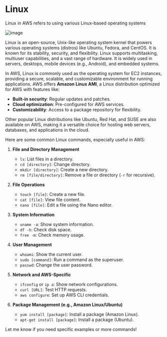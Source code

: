 # Linux
Linux in AWS refers to using various Linux-based operating systems

![image](https://github.com/user-attachments/assets/06d6edf0-0614-4897-b79d-37197ac54b6b)


Linux is an open-source, Unix-like operating system kernel that powers various operating systems (distros) like Ubuntu, Fedora, and CentOS. It is known for its stability, security, and flexibility. Linux supports multitasking, multiuser capabilities, and a vast range of hardware. It is widely used in servers, desktops, mobile devices (e.g., Android), and embedded systems.

In AWS, Linux is commonly used as the operating system for EC2 instances, providing a secure, scalable, and customizable environment for running applications. AWS offers **Amazon Linux AMI**, a Linux distribution optimized for AWS with features like:

- **Built-in security**: Regular updates and patches.
- **Cloud optimization**: Pre-configured for AWS services.
- **Customizability**: Access to a package repository for flexibility.

Other popular Linux distributions like Ubuntu, Red Hat, and SUSE are also available on AWS, making it a versatile choice for hosting web servers, databases, and applications in the cloud.

Here are some common Linux commands, especially useful in AWS:  

1. **File and Directory Management**  
   - `ls`: List files in a directory.  
   - `cd [directory]`: Change directory.  
   - `mkdir [directory]`: Create a new directory.  
   - `rm [file/directory]`: Remove a file or directory (`-r` for recursive).  

2. **File Operations**  
   - `touch [file]`: Create a new file.  
   - `cat [file]`: View file content.  
   - `nano [file]`: Edit a file using the Nano editor.  

3. **System Information**  
   - `uname -a`: Show system information.  
   - `df -h`: Check disk space.  
   - `free -m`: Check memory usage.  

4. **User Management**  
   - `whoami`: Show the current user.  
   - `sudo [command]`: Run a command as the superuser.  
   - `passwd`: Change the user password.  

5. **Network and AWS-Specific**  
   - `ifconfig` or `ip a`: Show network configurations.  
   - `curl [URL]`: Test HTTP requests.  
   - `aws configure`: Set up AWS CLI credentials.  

6. **Package Management (e.g., Amazon Linux/Ubuntu)**  
   - `yum install [package]`: Install a package (Amazon Linux).  
   - `apt-get install [package]`: Install a package (Ubuntu).  

Let me know if you need specific examples or more commands!

